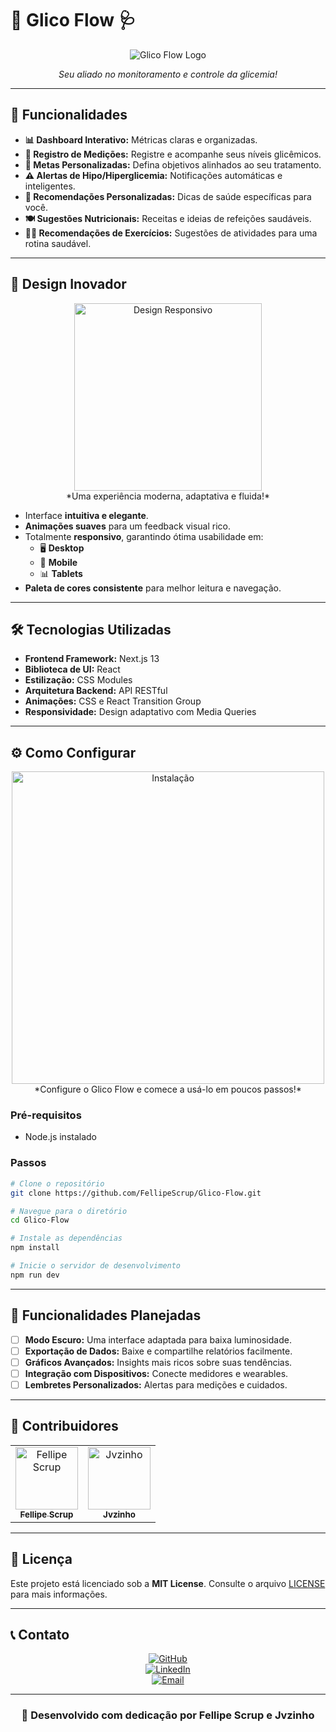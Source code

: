 # 🌟 **Glico Flow** 🩺

<div align="center">

![Glico Flow Logo](https://glico-flow-fellipescrups-projects.vercel.app/_next/image?url=%2F_next%2Fstatic%2Fmedia%2Fglicoflow-logo.33783831.png&w=384&q=75)

*Seu aliado no monitoramento e controle da glicemia!*

</div>

---

## 🚀 **Funcionalidades**

- **📊 Dashboard Interativo:** Métricas claras e organizadas.
- **📝 Registro de Medições:** Registre e acompanhe seus níveis glicêmicos.
- **🎯 Metas Personalizadas:** Defina objetivos alinhados ao seu tratamento.
- **⚠️ Alertas de Hipo/Hiperglicemia:** Notificações automáticas e inteligentes.
- **💪 Recomendações Personalizadas:** Dicas de saúde específicas para você.
- **🍽️ Sugestões Nutricionais:** Receitas e ideias de refeições saudáveis.
- **🏃‍♂️ Recomendações de Exercícios:** Sugestões de atividades para uma rotina saudável.

---

## 🎨 **Design Inovador**

<div align="center">
<img src="https://via.placeholder.com/300" alt="Design Responsivo" width="300px"/><br>
*Uma experiência moderna, adaptativa e fluida!*
</div>

- Interface **intuitiva e elegante**.
- **Animações suaves** para um feedback visual rico.
- Totalmente **responsivo**, garantindo ótima usabilidade em:
  - 🖥️ **Desktop**
  - 📱 **Mobile**
  - 📊 **Tablets**
- **Paleta de cores consistente** para melhor leitura e navegação.

---

## 🛠️ **Tecnologias Utilizadas**

- **Frontend Framework:** Next.js 13
- **Biblioteca de UI:** React
- **Estilização:** CSS Modules
- **Arquitetura Backend:** API RESTful
- **Animações:** CSS e React Transition Group
- **Responsividade:** Design adaptativo com Media Queries

---

## ⚙️ **Como Configurar**

<div align="center">
<img src="https://via.placeholder.com/500x300" alt="Instalação" width="500px"/><br>
*Configure o Glico Flow e comece a usá-lo em poucos passos!*
</div>

### Pré-requisitos
- Node.js instalado

### Passos
```bash
# Clone o repositório
git clone https://github.com/FellipeScrup/Glico-Flow.git

# Navegue para o diretório
cd Glico-Flow

# Instale as dependências
npm install

# Inicie o servidor de desenvolvimento
npm run dev
```

---

## 🌟 **Funcionalidades Planejadas**

- [ ] **Modo Escuro:** Uma interface adaptada para baixa luminosidade.
- [ ] **Exportação de Dados:** Baixe e compartilhe relatórios facilmente.
- [ ] **Gráficos Avançados:** Insights mais ricos sobre suas tendências.
- [ ] **Integração com Dispositivos:** Conecte medidores e wearables.
- [ ] **Lembretes Personalizados:** Alertas para medições e cuidados.

---

## 🤝 **Contribuidores**

<div align="center">
  <table>
    <tr>
      <td align="center">
        <a href="https://github.com/FellipeScrup">
          <img src="https://github.com/FellipeScrup.png" width="100px;" alt="Fellipe Scrup"/><br>
          <sub><b>Fellipe Scrup</b></sub>
        </a>
      </td>
      <td align="center">
        <a href="https://github.com/Jvzinnho">
          <img src="https://github.com/Jvzinnho.png" width="100px;" alt="Jvzinho"/><br>
          <sub><b>Jvzinho</b></sub>
        </a>
      </td>
    </tr>
  </table>
</div>

---

## 📝 **Licença**

Este projeto está licenciado sob a **MIT License**. Consulte o arquivo [LICENSE](LICENSE) para mais informações.

---

## 📞 **Contato**

<div align="center">

[![GitHub](https://img.shields.io/badge/GitHub-FellipeScrup-000?style=for-the-badge&logo=github)](https://github.com/FellipeScrup)  
[![LinkedIn](https://img.shields.io/badge/LinkedIn-Fellipe%20Scrup-blue?style=for-the-badge&logo=linkedin)](https://www.linkedin.com/in/fellipe-scruph/)  
[![Email](https://img.shields.io/badge/Gmail-fellipescruph%40gmail.com-c14438?style=for-the-badge&logo=gmail)](mailto:fellipescruph@gmail.com)

</div>

---

<div align="center">

### 💙 Desenvolvido com dedicação por **Fellipe Scrup** e **Jvzinho**

</div>
